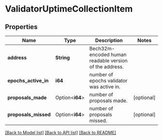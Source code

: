 # ValidatorUptimeCollectionItem

## Properties

Name | Type | Description | Notes
------------ | ------------- | ------------- | -------------
**address** | **String** | Bech32m-encoded human readable version of the address. | 
**epochs_active_in** | **i64** | number of epochs validator was active in. | 
**proposals_made** | Option<**i64**> | number of proposals made. | [optional]
**proposals_missed** | Option<**i64**> | number of proposals missed. | [optional]

[[Back to Model list]](../README.md#documentation-for-models) [[Back to API list]](../README.md#documentation-for-api-endpoints) [[Back to README]](../README.md)


